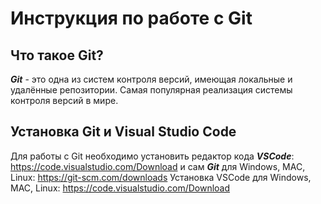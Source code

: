 # Инструкция по работе с Git 

## Что такое Git?
__*Git*__ - это одна из систем контроля версий, имеющая локальные и удалённые репозитории. Самая популярная реализация системы контроля версий в мире.


## Установка Git и Visual Studio Code
Для работы с Git  необходимо установить
редактор кода __*VSCode*__: https://code.visualstudio.com/Download и
сам __*Git*__ для Windows, MAC, Linux: https://git-scm.com/downloads
Установка VSCode для Windows, MAC, Linux: https://code.visualstudio.com/Download